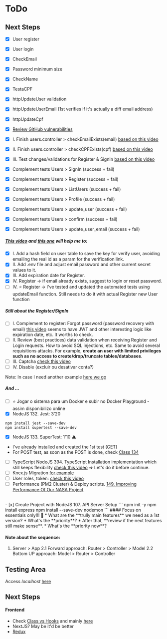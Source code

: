 # ToDo
<!-- ![](https://encrypted-tbn0.gstatic.com/images?q=tbn:ANd9GcTNgS4NjTHOlP7WmZ3pIngUGbEa8IQ3yOVvfg&usqp=CAU) -->
 
## Next Steps

- [x] User register
- [x] User login
- [x] CheckEmail
- [x] Password minimum size
- [x] CheckName
- [x] TestaCPF
- [x] httpUpdateUser validation
- [x] httpUpdateUserEmail (1st verifies if it's actually a diff email address)
- [x] httpUpdateCpf
- [x] [Review GitHub vulnerabilities]('https://github.com/lpkyrius/newsavic-api/security/dependabot')
- [x] I. Finish users.controller > checkEmailExists(email) [based on this video]('https://youtu.be/yY2gXnRGVUw?list=PLk8gdrb2DmCi-9ys7sVZvKNQISs5Bkw-t')
- [x] II. Finish users.controller > checkCPFExists(cpf) [based on this video]('https://youtu.be/yY2gXnRGVUw?list=PLk8gdrb2DmCi-9ys7sVZvKNQISs5Bkw-t')
- [x] III. Test changes/validations for Register & SignIn [based on this video]('https://youtu.be/yY2gXnRGVUw?list=PLk8gdrb2DmCi-9ys7sVZvKNQISs5Bkw-t')
- [x] Complement tests Users > SignIn (success + fail)
- [x] Complement tests Users > Register  (success + fail)
- [x] Complement tests Users > ListUsers (success + fail)
- [x] Complement tests Users > Profile (success + fail)
- [x] Complement tests Users > update_user (success + fail)
- [x] Complement tests Users > confirm (success + fail)
- [x] Complement tests Users > update_user_email (success + fail)


##### [This video]('https://youtu.be/v6Ul3o8D-js?list=PLk8gdrb2DmCi-9ys7sVZvKNQISs5Bkw-t&t=286') and [this one]('https://youtu.be/XqOIjQ78oJA?list=PLk8gdrb2DmCi-9ys7sVZvKNQISs5Bkw-t') will help me to: 
- [x] I. Add a hash field on user table to save the key for verify user, avoiding emailing the real id as a param for the verification link. 
- [x] II. Add .env file and adjust email password and other current secret values to it.
- [x] III. Add expiration date for Register.
- [x] IV. Register -> if email already exists, suggest to login or reset password.
- [ ] IV. ⭐️ Register -> I've tested and updated the automated tests using updateEmail function. Still needs to do it with actual Register new User function

##### Still about the Register/SignIn
- [ ] I. Complement to register: Forgot password (password recovery with email) [this video]('https://youtu.be/72JYhSoVYPc') seems to have JWT and other interesting logic like expiration date, etc. It worths to check.
- [ ] II. Review (best practices) data validation when receiving Register and Login requests. How to avoid SQL injections, etc. Same to avoid several requisitions attacks. For example, **create an user with limited privileges such as no access to create/drop/truncate tables/databases**.
- [ ] III. Captcha [check this video]('https://youtu.be/u_QXNT4o_64')
- [ ] IV. Disable (excluir ou desativar conta?)

Note: In case I need another example [here we go]('https://youtu.be/T6rElSLldyc')

##### And ...

- [ ] ⭐️ Jogar o sistema para um Docker e subir no Docker Playground - assim disponibilizo online
- [x] NodeJS  132. Jest:  3’20
```
npm install jest --save-dev
npm install supertest --save-dev
```
- [x] NodeJS  133. SuperTest: 1’10 ⚠️
* I've already installed and created the 1st test (GET)
* For POST test, as soon as the POST is done, check [Class 134]('https://www.udemy.com/course/complete-nodejs-developer-zero-to-mastery/learn/lecture/26199790#overview') 
- [ ] TypeScript NodeJS 394. TypeScript Installation implementation which still keeps flexibility [check this video]('https://youtu.be/AIVWz9tDIxM?t=428') => Let's do it before continue.
- [ ] Knex.js Migration [for example]('https://youtu.be/6HmC32AY41k')
- [ ] User roles, token: [check this video]('https://youtu.be/Tw5LupcpKS4')
- [ ] Performance (PM2 Cluster) & Deploy scripts. [149. Improving Performance Of Our NASA Project]('https://www.udemy.com/course/complete-nodejs-developer-zero-to-mastery/learn/lecture/26009832#overview')

<br>
- [x] Create Project with NodeJS 107. API Server Setup 
```
npm init -y
npm install express 
npm install --save-dev nodemon
```
#### Focus on essentials only!!! 👀
* What are the **trully main features** we need as a 1st version?
* What's the **priority**?
* After that, **review if the next features still make sense**.
* What's the **priority now**?



#### Note about the sequence:
1. Server > App
2.1 Forward approach: Router > Controller > Model
2.2 Bottom UP approach: Model > Router > Controller

## Testing Area
Access _localhost_ [here](http://localhost:8000/grupos)


## Next Steps
#### Frontend 
* Check [Class vs Hooks]('https://www.udemy.com/course/the-complete-web-developer-zero-to-mastery/learn/lecture/26127202#overview') and mainly [here]('https://www.udemy.com/course/the-complete-web-developer-zero-to-mastery/learn/lecture/36906286#overview')
* NextJS? May be it'd be better 
* [Redux]('https://www.udemy.com/course/the-complete-web-developer-zero-to-mastery/learn/lecture/10173568#overview')